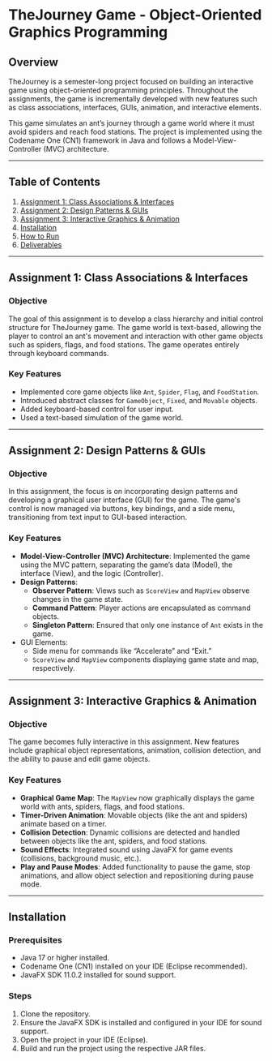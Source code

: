 # TheJourney Game - Object-Oriented Graphics Programming

## Overview

TheJourney is a semester-long project focused on building an interactive game using object-oriented programming principles. Throughout the assignments, the game is incrementally developed with new features such as class associations, interfaces, GUIs, animation, and interactive elements.

This game simulates an ant’s journey through a game world where it must avoid spiders and reach food stations. The project is implemented using the Codename One (CN1) framework in Java and follows a Model-View-Controller (MVC) architecture.

---

## Table of Contents
1. [Assignment 1: Class Associations & Interfaces](#assignment-1-class-associations--interfaces)
2. [Assignment 2: Design Patterns & GUIs](#assignment-2-design-patterns--guis)
3. [Assignment 3: Interactive Graphics & Animation](#assignment-3-interactive-graphics--animation)
4. [Installation](#installation)
5. [How to Run](#how-to-run)
6. [Deliverables](#deliverables)

---

## Assignment 1: Class Associations & Interfaces

### Objective
The goal of this assignment is to develop a class hierarchy and initial control structure for TheJourney game. The game world is text-based, allowing the player to control an ant's movement and interaction with other game objects such as spiders, flags, and food stations. The game operates entirely through keyboard commands.

### Key Features
- Implemented core game objects like `Ant`, `Spider`, `Flag`, and `FoodStation`.
- Introduced abstract classes for `GameObject`, `Fixed`, and `Movable` objects.
- Added keyboard-based control for user input.
- Used a text-based simulation of the game world.

---

## Assignment 2: Design Patterns & GUIs

### Objective
In this assignment, the focus is on incorporating design patterns and developing a graphical user interface (GUI) for the game. The game's control is now managed via buttons, key bindings, and a side menu, transitioning from text input to GUI-based interaction.

### Key Features
- **Model-View-Controller (MVC) Architecture**: Implemented the game using the MVC pattern, separating the game’s data (Model), the interface (View), and the logic (Controller).
- **Design Patterns**:
  - **Observer Pattern**: Views such as `ScoreView` and `MapView` observe changes in the game state.
  - **Command Pattern**: Player actions are encapsulated as command objects.
  - **Singleton Pattern**: Ensured that only one instance of `Ant` exists in the game.
- GUI Elements:
  - Side menu for commands like “Accelerate” and “Exit.”
  - `ScoreView` and `MapView` components displaying game state and map, respectively.

---

## Assignment 3: Interactive Graphics & Animation

### Objective
The game becomes fully interactive in this assignment. New features include graphical object representations, animation, collision detection, and the ability to pause and edit game objects.

### Key Features
- **Graphical Game Map**: The `MapView` now graphically displays the game world with ants, spiders, flags, and food stations.
- **Timer-Driven Animation**: Movable objects (like the ant and spiders) animate based on a timer.
- **Collision Detection**: Dynamic collisions are detected and handled between objects like the ant, spiders, and food stations.
- **Sound Effects**: Integrated sound using JavaFX for game events (collisions, background music, etc.).
- **Play and Pause Modes**: Added functionality to pause the game, stop animations, and allow object selection and repositioning during pause mode.

---

## Installation

### Prerequisites
- Java 17 or higher installed.
- Codename One (CN1) installed on your IDE (Eclipse recommended).
- JavaFX SDK 11.0.2 installed for sound support.

### Steps
1. Clone the repository.
2. Ensure the JavaFX SDK is installed and configured in your IDE for sound support.
3. Open the project in your IDE (Eclipse).
4. Build and run the project using the respective JAR files.

